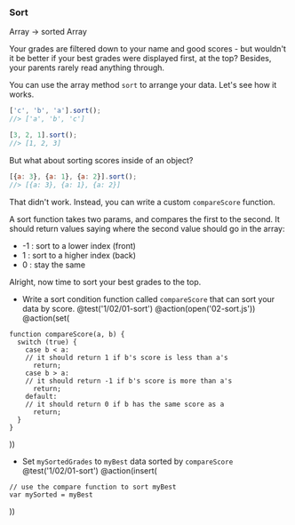 ### Sort
Array -> sorted Array

Your grades are filtered down to your name and good scores - but wouldn't it be better if your best grades were displayed first, at the top? Besides, your parents rarely read anything through.

You can use the array method `sort` to arrange your data. Let's see how it works.

```js
['c', 'b', 'a'].sort();
//> ['a', 'b', 'c']

[3, 2, 1].sort();
//> [1, 2, 3]
```

But what about sorting scores inside of an object?

```js
[{a: 3}, {a: 1}, {a: 2}].sort();
//> [{a: 3}, {a: 1}, {a: 2}]
```

That didn't work. Instead, you can write a custom `compareScore` function.

A sort function takes two params, and compares the first to the second. It should return values saying where the second value should go in the array:

  * -1 : sort to a lower index (front)
  * 1 : sort to a higher index (back)
  * 0 : stay the same

Alright, now time to sort your best grades to the top.

+ Write a sort condition function called `compareScore` that can sort your data by score.
@test('1/02/01-sort')
@action(open('02-sort.js'))
@action(set(
```
function compareScore(a, b) {
  switch (true) {
    case b < a:
    // it should return 1 if b's score is less than a's
      return;
    case b > a:
    // it should return -1 if b's score is more than a's
      return;
    default:
    // it should return 0 if b has the same score as a
      return;
  }
}
```
))

+ Set `mySortedGrades` to `myBest` data sorted by `compareScore`
@test('1/02/01-sort')
@action(insert(
```
// use the compare function to sort myBest
var mySorted = myBest
```
))
